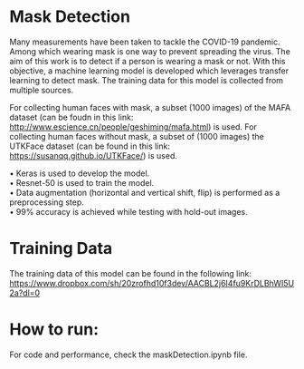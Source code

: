 # Mask Detection
Many measurements have been taken to tackle the COVID-19 pandemic. Among which wearing mask is one way to prevent spreading the virus. The aim of this work is to detect if a person is wearing a mask or not. With this objective, a machine learning model is developed which leverages transfer learning to detect mask. The training data for this model is collected from multiple sources. <br>

For collecting human faces with mask, a subset (1000 images) of the MAFA dataset (can be foudn in this link: http://www.escience.cn/people/geshiming/mafa.html) is used. For collecting human faces without mask, a subset of (1000 images) the UTKFace dataset (can be found in this link: https://susanqq.github.io/UTKFace/) is used.

• Keras is used to develop the model. <br>
• Resnet-50 is used to train the model. <br>
• Data augmentation (horizontal and vertical shift, flip) is performed as a preprocessing step. <br>
• 99% accuracy is achieved while testing with hold-out images. <br>

# Training Data
The training data of this model can be found in the following link:<br>
https://www.dropbox.com/sh/20zrofhd10f3dev/AACBL2j6I4fu9KrDLBhWI5U2a?dl=0

# How to run:
For code and performance, check the maskDetection.ipynb file.
